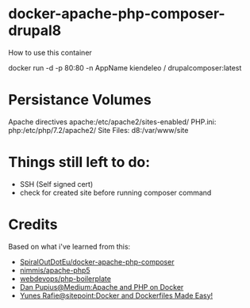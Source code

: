 # docker-apache-php-composer-drupal8
How to use this container

docker run -d -p 80:80 -n AppName kiendeleo / drupalcomposer:latest

# Persistance Volumes
Apache directives apache:/etc/apache2/sites-enabled/
PHP.ini: php:/etc/php/7.2/apache2/
Site Files: d8:/var/www/site

# Things still left to do:
- SSH (Self signed cert)
- check for created site before running composer command

# Credits
Based on what i've learned from this:
- [SpiralOutDotEu/docker-apache-php-composer](https://github.com/SpiralOutDotEu/docker-apache-php-composer)
- [nimmis/apache-php5](https://hub.docker.com/r/nimmis/apache-php5/~/dockerfile/)
- [webdevops/php-boilerplate](https://hub.docker.com/r/webdevops/php-boilerplate/~/dockerfile/)
- [Dan Pupius@Medium:Apache and PHP on Docker](https://medium.com/dev-tricks/apache-and-php-on-docker-44faef716150#.5bz3h5mgy)
- [Yunes Rafie@sitepoint:Docker and Dockerfiles Made Easy!](http://www.sitepoint.com/docker-and-dockerfiles-made-easy/)

